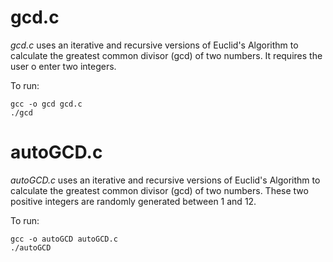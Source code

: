 # gcd.c

_gcd.c_ uses an iterative and recursive versions of Euclid's Algorithm to 
calculate the greatest common divisor (gcd) of two numbers. It requires the user o 
enter two integers.

To run:
```
gcc -o gcd gcd.c
./gcd
``` 

# autoGCD.c

_autoGCD.c_ uses an iterative and recursive versions of Euclid's Algorithm to
calculate the greatest common divisor (gcd) of two numbers. These two positive integers 
are randomly generated between 1 and 12.

To run:
```
gcc -o autoGCD autoGCD.c
./autoGCD
```

